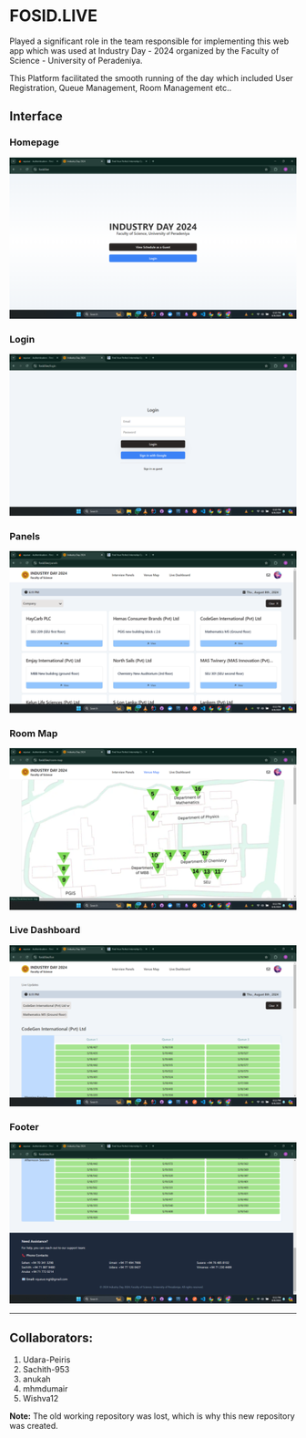 # FOSID.LIVE

Played a significant role in the team responsible for implementing this web app which was used at Industry Day - 2024 organized by the Faculty of Science - University of Peradeniya.

This Platform facilitated the smooth running of the day which included User Registration, Queue Management, Room Management etc..

## Interface
### Homepage
![1](documentation-images/homepage.png)

### Login
![2](documentation-images/login.png)

### Panels
![3](documentation-images/panels.png)

### Room Map
![4](documentation-images/room-map.png)

### Live Dashboard
![5](documentation-images/live.png)

### Footer
![6](documentation-images/footer.png)

---

## Collaborators:
1. Udara-Peiris
2. Sachith-953
3. anukah
4. mhmdumair
5. Wishva12

**Note:** The old working repository was lost, which is why this new repository was created. 
